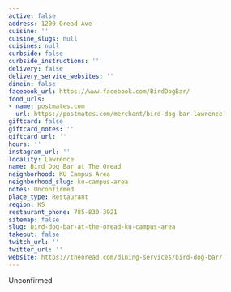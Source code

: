 ```yaml
---
active: false
address: 1200 Oread Ave
cuisine: ''
cuisine_slugs: null
cuisines: null
curbside: false
curbside_instructions: ''
delivery: false
delivery_service_websites: ''
dinein: false
facebook_url: https://www.facebook.com/BirdDogBar/
food_urls:
- name: postmates.com
  url: https://postmates.com/merchant/bird-dog-bar-lawrence
giftcard: false
giftcard_notes: ''
giftcard_url: ''
hours: ''
instagram_url: ''
locality: Lawrence
name: Bird Dog Bar at The Oread
neighborhood: KU Campus Area
neighborhood_slug: ku-campus-area
notes: Unconfirmed
place_type: Restaurant
region: KS
restaurant_phone: 785-830-3921
sitemap: false
slug: bird-dog-bar-at-the-oread-ku-campus-area
takeout: false
twitch_url: ''
twitter_url: ''
website: https://theoread.com/dining-services/bird-dog-bar/
---
```


Unconfirmed